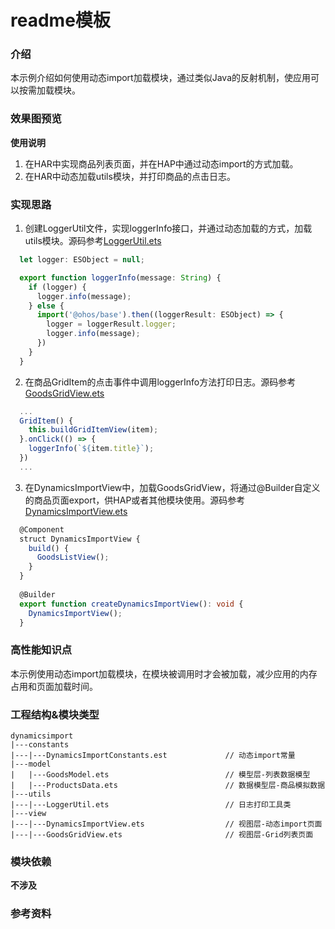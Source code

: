 # readme模板

### 介绍

本示例介绍如何使用动态import加载模块，通过类似Java的反射机制，使应用可以按需加载模块。

### 效果图预览



**使用说明**

1. 在HAR中实现商品列表页面，并在HAP中通过动态import的方式加载。
2. 在HAR中动态加载utils模块，并打印商品的点击日志。

### 实现思路

1. 创建LoggerUtil文件，实现loggerInfo接口，并通过动态加载的方式，加载utils模块。源码参考[LoggerUtil.ets](./src/main/ets/utils/LoggerUtil.ets)
```ts
  let logger: ESObject = null;

  export function loggerInfo(message: String) {
    if (logger) {
      logger.info(message);
    } else {
      import('@ohos/base').then((loggerResult: ESObject) => {
        logger = loggerResult.logger;
        logger.info(message);
      })
    }
  }
  ```
2. 在商品GridItem的点击事件中调用loggerInfo方法打印日志。源码参考[GoodsGridView.ets](./src/main/ets/view/GoodsGridView.ets)
```ts
  ...
  GridItem() {
    this.buildGridItemView(item);
  }.onClick(() => {
    loggerInfo(`${item.title}`);
  })
  ...
  ```
3. 在DynamicsImportView中，加载GoodsGridView，将通过@Builder自定义的商品页面export，供HAP或者其他模块使用。源码参考[DynamicsImportView.ets](./src/main/ets/view/DynamicsImportView.ets)
```ts
  @Component
  struct DynamicsImportView {
    build() {
      GoodsListView();
    }
  }
  
  @Builder
  export function createDynamicsImportView(): void {
    DynamicsImportView();
  }
  ```

### 高性能知识点

本示例使用动态import加载模块，在模块被调用时才会被加载，减少应用的内存占用和页面加载时间。

### 工程结构&模块类型

   ```
   dynamicsimport    
   |---constants        
   |---|---DynamicsImportConstants.est             // 动态import常量                    
   |---model
   |   |---GoodsModel.ets                          // 模型层-列表数据模型 
   |   |---ProductsData.ets                        // 数据模型层-商品模拟数据
   |---utils
   |---|---LoggerUtil.ets                          // 日志打印工具类
   |---view                        
   |---|---DynamicsImportView.ets                  // 视图层-动态import页面
   |---|---GoodsGridView.ets                       // 视图层-Grid列表页面
   ```

### 模块依赖

**不涉及**

### 参考资料

